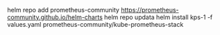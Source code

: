 helm repo add prometheus-community https://prometheus-community.github.io/helm-charts
helm repo updata
helm install kps-1 -f values.yaml prometheus-community/kube-prometheus-stack
